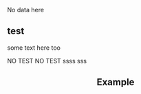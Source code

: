 No data here

## test


some text here too




NO TEST
NO TEST
ssss
sss



<div id="metatavu-custom-footer"><div align="center">
  <h2>Example</h2>
</div></div>